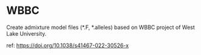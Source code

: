 # WBBC
Create admixture model files (*.F, *.alleles) based on WBBC project of West Lake University.

ref: https://doi.org/10.1038/s41467-022-30526-x
